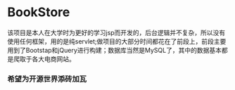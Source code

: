 # BookStore

该项目是本人在大学时为更好的学习jsp而开发的，后台逻辑并不复杂，所以没有使用任何框架，用的是纯servlet;做项目的大部分时间都花在了前段上，前段主要用到了Bootstap和jQuery进行构建；数据库当然是MySQL了，其中的数据基本都是爬取于各大电商网站。  

### 希望为开源世界添砖加瓦